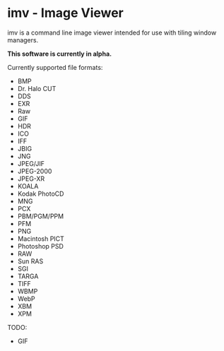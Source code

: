 imv - Image Viewer
==================

imv is a command line image viewer intended for use with tiling window managers.

**This software is currently in alpha.**

Currently supported file formats:
 * BMP
 * Dr. Halo CUT
 * DDS
 * EXR
 * Raw
 * GIF
 * HDR
 * ICO
 * IFF
 * JBIG
 * JNG
 * JPEG/JIF
 * JPEG-2000
 * JPEG-XR
 * KOALA
 * Kodak PhotoCD
 * MNG
 * PCX
 * PBM/PGM/PPM
 * PFM
 * PNG
 * Macintosh PICT
 * Photoshop PSD
 * RAW
 * Sun RAS
 * SGI
 * TARGA
 * TIFF
 * WBMP
 * WebP
 * XBM
 * XPM

TODO:
* GIF

